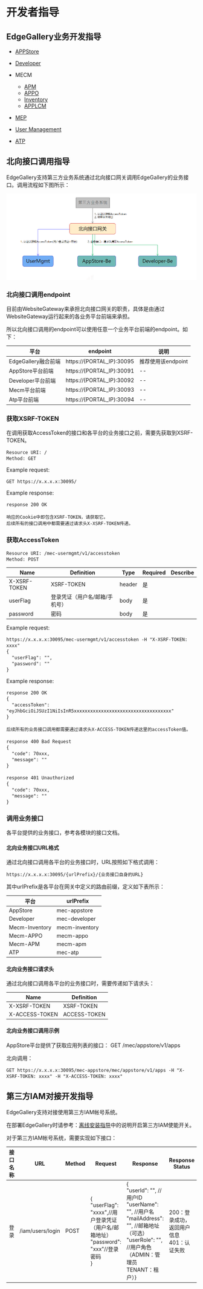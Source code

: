 开发者指导
=================

## EdgeGallery业务开发指导

- [APPStore](../Projects/APPSTORE/AppStore_Contribution.md)

- [Developer](../Projects/Developer/Developer_Contribution.md)

- MECM
	- [APM](../Projects/MECM/MECM_Apm_Contribution.md)  
	- [APPO](../Projects/MECM/MECM_Appo_Contribution.md)  
	- [Inventory](../Projects/MECM/MECM_Inventory_Contribution.md)  
	- [APPLCM](../Projects/MECM/MECM_LCM_controller_Contribution.md)

- [MEP](../Projects/MEP/MEP_Contribution.md)

- [User Management](../Projects/User%20Management/User_Contribution.md)

- [ATP](../Projects/ATP/ATP_Contribution.md)


## 北向接口调用指导

EdgeGallery支持第三方业务系统通过北向接口网关调用EdgeGallery的业务接口。调用流程如下图所示：

![北向接口调用流程](../uploads/images/2021/common/northapi-arch.png)

### 北向接口调用endpoint

目前由WebsiteGateway来承担北向接口网关的职责，具体是由通过WebsiteGateway运行起来的各业务平台前端来承担。

所以北向接口调用的endpoint可以使用任意一个业务平台前端的endpoint。如下：

| 平台 | endpoint | 说明 |
| ------- | ---------- |-------|
| EdgeGallery融合前端 | https://{PORTAL_IP}:30095 | 推荐使用该endpoint|
| AppStore平台前端 | https://{PORTAL_IP}:30091| -- |
| Developer平台前端 | https://{PORTAL_IP}:30092| -- |
| Mecm平台前端 | https://{PORTAL_IP}:30093| -- |
| Atp平台前端 | https://{PORTAL_IP}:30094| -- |


### 获取XSRF-TOKEN

在调用获取AccessToken的接口和各平台的业务接口之前，需要先获取到XSRF-TOKEN。

```
Resource URI: /
Method: GET
```

Example request:

```
GET https://x.x.x.x:30095/
```

Example response:

```
response 200 OK

响应的Cookie中即包含XSRF-TOKEN，请获取它。
后续所有的接口调用中都需要通过请求头X-XSRF-TOKEN传递。
```

### 获取AccessToken

```
Resource URI: /mec-usermgmt/v1/accesstoken
Method: POST
```
| Name    | Definition |Type   | Required| Describe |
| ------- | ---------- |-------|---------| ---------|
| X-XSRF-TOKEN | XSRF-TOKEN | header |是| |
| userFlag | 登录凭证（用户名/邮箱/手机号） |body|是| |
| password | 密码 |body|是| |

Example request:

```
https://x.x.x.x:30095/mec-usermgmt/v1/accesstoken -H "X-XSRF-TOKEN: xxxx"
{
  "userFlag": "",
  "password": ""
}

```

Example response:

```
response 200 OK
{
  "accessToken": "eyJhbGciOiJSUzI1NiIsInR5xxxxxxxxxxxxxxxxxxxxxxxxxxxxxxxxxxxx"
}

后续所有的业务接口调用都需要通过请求头X-ACCESS-TOKEN传递这里的accessToken值。

response 400 Bad Request
{
  "code": 70xxx,
  "message": ""
}

response 401 Unauthorized
{
  "code": 70xxx,
  "message": ""
}
```

### 调用业务接口

各平台提供的业务接口，参考各模块的接口文档。

#### 北向业务接口URL格式

通过北向接口调用各平台的业务接口时，URL按照如下格式调用：

```
https://x.x.x.x:30095/{urlPrefix}/{业务接口自身的URL}
```

其中urlPrefix是各平台在网关中定义的路由前缀，定义如下表所示：

| 平台    | urlPrefix |
| ------- | ---------- |
| AppStore | mec-appstore |
| Developer | mec-developer |
| Mecm-Inventory | mecm-inventory |
| Mecm-APPO| mecm-appo |
| Mecm-APM | mecm-apm |
| ATP | mec-atp |

#### 北向业务接口请求头

通过北向接口调用各平台的业务接口时，需要传递如下请求头：

| Name    | Definition |
| ------- | ---------- |
| X-XSRF-TOKEN | XSRF-TOKEN |
| X-ACCESS-TOKEN | ACCESS-TOKEN |


#### 北向业务接口调用示例

AppStore平台提供了获取应用列表的接口：
GET /mec/appstore/v1/apps

北向调用：

```
GET https://x.x.x.x:30095/mec-appstore/mec/appstore/v1/apps -H "X-XSRF-TOKEN: xxxx" -H "X-ACCESS-TOKEN: xxxx"
```

## 第三方IAM对接开发指导

EdgeGallery支持对接使用第三方IAM帐号系统。

在部署EdgeGallery时请参考：[离线安装指导](https://gitee.com/edgegallery/installer/tree/master/ansible_install)中的说明开启第三方IAM使能开关。

对于第三方IAM帐号系统，需要实现如下接口：

| 接口名称 | URL                                                          | Method | Request                                                      | Response                                                     | Response Status                                                    | 
| --------------- | ------------------------------------------------------------ | ------ | ------------------------------------------------------------ | ------------------------------------------------------------ | ------------------------------------------------------------ |
| 登录 | /iam/users/login | POST | {<br>  "userFlag": "xxxx",//用户登录凭证（用户名/邮箱地址）<br>  "password": "xxx"//登录密码<br>} | {<br>  "userId": "",     //用户ID<br>  "userName": "",   //用户名<br>  "mailAddress": "",  //邮箱地址（可选）<br>  "userRole": "",  //用户角色（ADMIN：管理员 TENANT：租户）} | 200：登录成功，返回用户信息<br>401：认证失败 |
